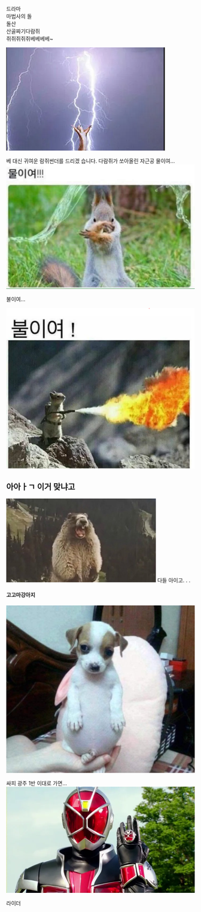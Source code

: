드라마<br>
마법사의 돌<br>
돌산<br>
산골짜기다람쥐<br>
쥐쥐쥐쥐쥐베베베베~<br>
<!-- 베...베...베....베.....베가...뭐가..잇지?...에..? -->
![Alt text](image.png)

베 대신 귀여운 람쥐썬더를 드리겠 습니다.
다람쥐가 쏘아올린 자근공
물이여... <br>
![Alt text](image1.jpg)

불이여...

![Alt text](image-1.png)

## 아아ㅏㄱ 이거 맞냐고
![Alt text](image-2.png)
다들 아이고. . . 

#### 고고마강아지
![..](img2.jpg)

싸피 광주 1반 이대로 가면...  
![Alt text](image-3.png)

라이더